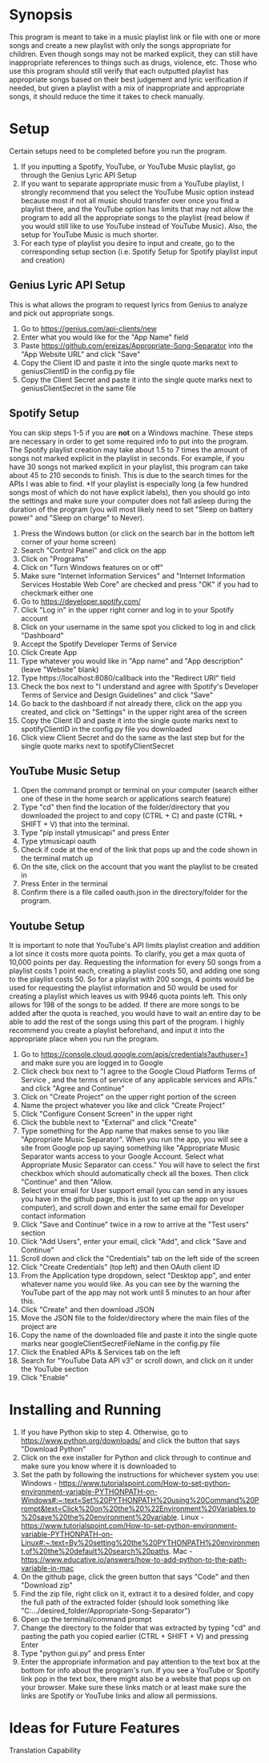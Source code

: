 # Synopsis

This program is meant to take in a music playlist link or file with one or more songs and create a new playlist with only the songs appropriate for children. Even though songs may not be marked explicit, they can still have inappropriate references to things such as drugs, violence, etc. Those who use this program should still verify that each outputted playlist has appropriate songs based on their best judgement and lyric verification if needed, but given a playlist with a mix of inappropriate and appropriate songs, it should reduce the time it takes to check manually.

# Setup

Certain setups need to be completed before you run the program.

1. If you inputting a Spotify, YouTube, or YouTube Music playlist, go through the Genius Lyric API Setup
2. If you want to separate appropriate music from a YouTube playlist, I strongly recommend that you select the YouTube Music option instead because most if not all music should transfer over once you find a playlist there, and the YouTube option has limits that may not allow the program to add all the appropriate songs to the playlist (read below if you would still like to use YouTube instead of YouTube Music). Also, the setup for YouTube Music is much shorter.
3. For each type of playlist you desire to input and create, go to the corresponding setup section (i.e. Spotify Setup for Spotify playlist input and creation)

## Genius Lyric API Setup

This is what allows the program to request lyrics from Genius to analyze and pick out appropriate songs.

1. Go to https://genius.com/api-clients/new
2. Enter what you would like for the "App Name" field
3. Paste https://github.com/ereizas/Appropriate-Song-Separator into the "App Website URL" and click "Save"
4. Copy the Client ID and paste it into the single quote marks next to geniusClientID in the config.py file
5. Copy the Client Secret and paste it into the single quote marks next to geniusClientSecret in the same file

## Spotify Setup

You can skip steps 1-5 if you are **not** on a Windows machine. These steps are necessary in order to get some required info to put into the program. The Spotify playlist creation may take about 1.5 to 7 times the amount of songs not marked explicit in the playlist in seconds. For example, if you have 30 songs not marked explicit in your playlist, this program can take about 45 to 210 seconds to finish. This is due to the search times for the APIs I was able to find. *If your playlist is especially long (a few hundred songs most of which do not have explicit labels), then you should go into the settings and make sure your computer does not fall asleep during the duration of the program (you will most likely need to set "Sleep on battery power" and "Sleep on charge" to Never).

1. Press the Windows button (or click on the search bar in the bottom left corner of your home screen)
2. Search "Control Panel" and click on the app
3. Click on "Programs"
4. Click on "Turn Windows features on or off"
5. Make sure "Internet Information Services" and "Internet Information Services Hostable Web Core" are checked and press "OK" if you had to checkmark either one
6. Go to https://developer.spotify.com/
7. Click "Log in" in the upper right corner and log in to your Spotify account
8. Click on your username in the same spot you clicked to log in and click "Dashboard"
9. Accept the Spotify Developer Terms of Service
10. Click Create App
11. Type whatever you would like in "App name" and "App description" (leave "Website" blank)
12. Type https://localhost:8080/callback into the "Redirect URI" field
13. Check the box next to "I understand and agree with Spotify's Developer Terms of Service and Design Guidelines" and click "Save"
14. Go back to the dashboard if not already there, click on the app you created, and click on "Settings" in the upper right area of the screen
15. Copy the Client ID and paste it into the single quote marks next to spotifyClientID in the config.py file you downloaded
16. Click view Client Secret and do the same as the last step but for the single quote marks next to spotifyClientSecret

## YouTube Music Setup

1. Open the command prompt or terminal on your computer (search either one of these in the home search or applications search feature)
2. Type "cd" then find the location of the folder/directory that you downloaded the project to and copy (CTRL + C) and paste (CTRL + SHIFT + V) that into the terminal.
3. Type "pip install ytmusicapi" and press Enter
4. Type ytmusicapi oauth
5. Check if code at the end of the link that pops up and the code shown in the terminal match up
6. On the site, click on the account that you want the playlist to be created in
7. Press Enter in the terminal
8. Confirm there is a file called oauth.json in the directory/folder for the program.

## Youtube Setup

It is important to note that YouTube's API limits playlist creation and addition a lot since it costs more quota points. To clarify, you get a max quota of 10,000 points per day. Requesting the information for every 50 songs from a playlist costs 1 point each, creating a playlist costs 50, and adding one song to the playlist costs 50. So for a playlist with 200 songs, 4 points would be used for requesting the playlist information and 50 would be used for creating a playlist which leaves us with 9946 quota points left. This only allows for 198 of the songs to be added. If there are more songs to be added after the quota is reached, you would have to wait an entire day to be able to add the rest of the songs using this part of the program. I highly recommend you create a playlist beforehand, and input it into the appropriate place when you run the program.

1. Go to https://console.cloud.google.com/apis/credentials?authuser=1 and make sure you are logged in to Google
2. Click check box next to "I agree to the Google Cloud Platform Terms of Service , and the terms of service of any applicable services and APIs." and click "Agree and Continue"
3. Click on "Create Project" on the upper right portion of the screen
4. Name the project whatever you like and click "Create Project"
5. Click "Configure Consent Screen" in the upper right 
6. Click the bubble next to "External" and click "Create"
7. Type something for the App name that makes sense to you like "Appropriate Music Separator". When you run the app, you will see a site from Google pop up saying something like "Appropriate Music Separator wants access to your Google Account. Select what Appropriate Music Separator can ccess." You will have to select the first checkbox which should automatically check all the boxes. Then click "Continue" and then "Allow.
8. Select your email for User support email (you can send in any issues you have in the github page, this is just to set up the app on your computer), and scroll down and enter the same email for Developer contact information
9. Click "Save and Continue" twice in a row to arrive at the "Test users" section
10. Click "Add Users", enter your email, click "Add", and click "Save and Continue"
11. Scroll down and click the "Credentials" tab on the left side of the screen
12. Click "Create Credentials" (top left) and then OAuth client ID
13. From the Application type dropdown, select "Desktop app", and enter whatever name you would like. As you can see by the warning the YouTube part of the app may not work until 5 minutes to an hour after this.
14. Click "Create" and then download JSON
15. Move the JSON file to the folder/directory where the main files of the project are
16. Copy the name of the downloaded file and paste it into the single quote marks near googleClientSecretFileName in the config.py file
17. Click the Enabled APIs & Services tab on the left
18. Search for "YouTube Data API v3" or scroll down, and click on it under the YouTube section
19. Click "Enable"

# Installing and Running

1. If you have Python skip to step 4. Otherwise, go to https://www.python.org/downloads/ and click the button that says "Download Python"
2. Click on the exe installer for Python and click through to continue and make sure you know where it is downloaded to
3. Set the path by following the instructions for whichever system you use:
Windows - https://www.tutorialspoint.com/How-to-set-python-environment-variable-PYTHONPATH-on-Windows#:~:text=Set%20PYTHONPATH%20using%20Command%20Prompt&text=Click%20on%20the%20%22Environment%20Variables,to%20save%20the%20environment%20variable.
Linux - https://www.tutorialspoint.com/How-to-set-python-environment-variable-PYTHONPATH-on-Linux#:~:text=By%20setting%20the%20PYTHONPATH%20environment,of%20the%20default%20search%20paths.
Mac - https://www.educative.io/answers/how-to-add-python-to-the-path-variable-in-mac
4. On the github page, click the green button that says "Code" and then "Download zip"
5. Find the zip file, right click on it, extract it to a desired folder, and copy the full path of the extracted folder (should look something like "C:.../desired_folder/Appropriate-Song-Separator")
6. Open up the terminal/command prompt
7. Change the directory to the folder that was extracted by typing "cd" and pasting the path you copied earlier (CTRL + SHIFT + V) and pressing Enter
8. Type "python gui.py" and press Enter
9. Enter the appropriate information and pay attention to the text box at the bottom for info about the program's run. If you see a YouTube or Spotify link pop in the text box, there might also be a website that pops up on your browser. Make sure these links match or at least make sure the links are Spotify or YouTube links and allow all permissions.

# Ideas for Future Features

Translation Capability